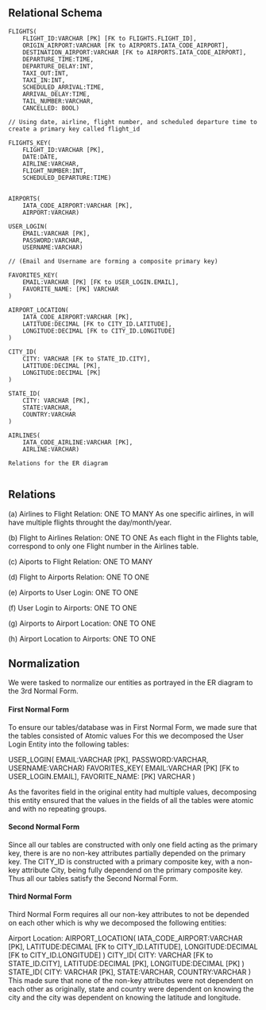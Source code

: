 ## Relational Schema

```
FLIGHTS(
    FLIGHT_ID:VARCHAR [PK] [FK to FLIGHTS.FLIGHT_ID],
    ORIGIN_AIRPORT:VARCHAR [FK to AIRPORTS.IATA_CODE_AIRPORT],
    DESTINATION_AIRPORT:VARCHAR [FK to AIRPORTS.IATA_CODE_AIRPORT],
    DEPARTURE_TIME:TIME,
    DEPARTURE_DELAY:INT,
    TAXI_OUT:INT,
    TAXI_IN:INT,
    SCHEDULED_ARRIVAL:TIME,
    ARRIVAL_DELAY:TIME,
    TAIL_NUMBER:VARCHAR,
    CANCELLED: BOOL)

// Using date, airline, flight number, and scheduled departure time to create a primary key called flight_id

FLIGHTS_KEY(
    FLIGHT_ID:VARCHAR [PK],
    DATE:DATE,
    AIRLINE:VARCHAR,
    FLIGHT_NUMBER:INT,
    SCHEDULED_DEPARTURE:TIME)


AIRPORTS(
    IATA_CODE_AIRPORT:VARCHAR [PK],
    AIRPORT:VARCHAR)

USER_LOGIN(
    EMAIL:VARCHAR [PK],
    PASSWORD:VARCHAR,
    USERNAME:VARCHAR)

// (Email and Username are forming a composite primary key)

FAVORITES_KEY(
    EMAIL:VARCHAR [PK] [FK to USER_LOGIN.EMAIL],
    FAVORITE_NAME: [PK] VARCHAR
)

AIRPORT_LOCATION(
    IATA_CODE_AIRPORT:VARCHAR [PK],
    LATITUDE:DECIMAL [FK to CITY_ID.LATITUDE],
    LONGITUDE:DECIMAL [FK to CITY_ID.LONGITUDE]
)

CITY_ID(
    CITY: VARCHAR [FK to STATE_ID.CITY],
    LATITUDE:DECIMAL [PK],
    LONGITUDE:DECIMAL [PK]
)

STATE_ID(
    CITY: VARCHAR [PK],
    STATE:VARCHAR,
    COUNTRY:VARCHAR
)

AIRLINES(
    IATA_CODE_AIRLINE:VARCHAR [PK],
    AIRLINE:VARCHAR)

Relations for the ER diagram


```

## Relations

(a) Airlines to Flight Relation:
ONE TO MANY
As one specific airlines, in will have multiple flights throught the day/month/year.

(b) Flight to Airlines Relation:
ONE TO ONE
As each flight in the Flights table, correspond to only one Flight number in the Airlines table.

(c) Aiports to Flight Relation:
ONE TO MANY

(d) Flight to Airports Relation:
ONE TO ONE

(e) Airports to User Login:
ONE TO ONE

(f) User Login to Airports:
ONE TO ONE

(g) Airports to Airport Location:
ONE TO ONE

(h) Airport Location to Airports:
ONE TO ONE



## Normalization
We were tasked to normalize our entities as portrayed in the ER diagram to the 3rd Normal Form.

#### First Normal Form
To ensure our tables/database was in First Normal Form, we made sure that the tables consisted of Atomic values
For this we decomposed the User Login Entity into the following tables:

USER_LOGIN(
    EMAIL:VARCHAR [PK],
    PASSWORD:VARCHAR,
    USERNAME:VARCHAR)
FAVORITES_KEY(
    EMAIL:VARCHAR [PK] [FK to USER_LOGIN.EMAIL],
    FAVORITE_NAME: [PK] VARCHAR
)

As the favorites field in the original entity had multiple values, decomposing this entity ensured that the values in the fields
of all the tables were atomic and with no repeating groups.

#### Second Normal Form
Since all our tables are constructed with only one field acting as the primary key, there is are no non-key attributes
partially depended on the primary key.
The CITY_ID is constructed with a primary composite key, with a non-key attribute City, being fully dependend on the
primary composite key.
Thus all our tables satisfy the Second Normal Form.

#### Third Normal Form
Third Normal Form requires all our non-key attributes to not be depended on each other which is why we decomposed the following entities:

Airport Location:
AIRPORT_LOCATION(
    IATA_CODE_AIRPORT:VARCHAR [PK],
    LATITUDE:DECIMAL [FK to CITY_ID.LATITUDE],
    LONGITUDE:DECIMAL [FK to CITY_ID.LONGITUDE]
)
CITY_ID(
    CITY: VARCHAR [FK to STATE_ID.CITY],
    LATITUDE:DECIMAL [PK],
    LONGITUDE:DECIMAL [PK]
)
STATE_ID(
    CITY: VARCHAR [PK],
    STATE:VARCHAR,
    COUNTRY:VARCHAR
)
This made sure that none of the non-key attributes were not dependent on each other as originally, state and country were dependent
on knowing the city and the city was dependent on knowing the latitude and longitude.

